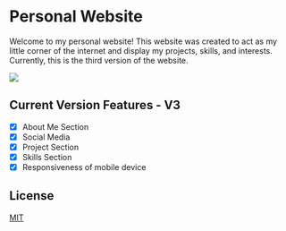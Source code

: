 # Personal Website

Welcome to my personal website! This website was created to act as my little corner of the internet and display my projects, skills, and interests.
Currently, this is the third version of the website.

![](http://g.recordit.co/UWKwTKrJBh.gif)


## Current Version Features - V3
- [X] About Me Section
- [X] Social Media
- [X] Project Section
- [X] Skills Section
- [X] Responsiveness of mobile device

## License
[MIT](https://choosealicense.com/licenses/mit/)
